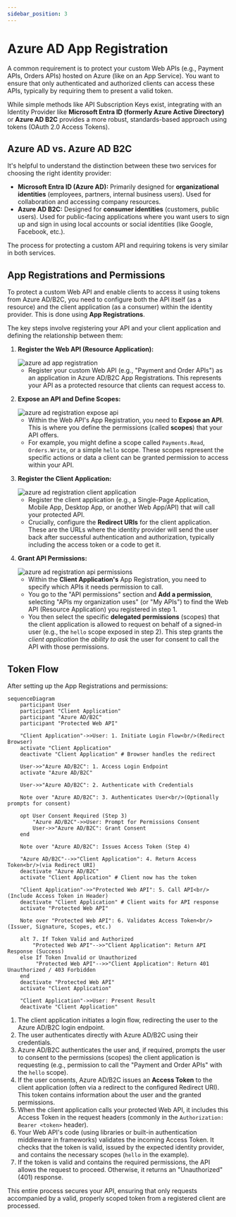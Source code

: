 ```yaml
---
sidebar_position: 3
---
```


# Azure AD App Registration

A common requirement is to protect your custom Web APIs (e.g., Payment APIs, Orders APIs) hosted on Azure (like on an App Service). You want to ensure that only authenticated and authorized clients can access these APIs, typically by requiring them to present a valid token.

While simple methods like API Subscription Keys exist, integrating with an Identity Provider like **Microsoft Entra ID (formerly Azure Active Directory)** or **Azure AD B2C** provides a more robust, standards-based approach using tokens (OAuth 2.0 Access Tokens).

## Azure AD vs. Azure AD B2C

It's helpful to understand the distinction between these two services for choosing the right identity provider:

*   **Microsoft Entra ID (Azure AD):** Primarily designed for **organizational identities** (employees, partners, internal business users). Used for collaboration and accessing company resources.
*   **Azure AD B2C:** Designed for **consumer identities** (customers, public users). Used for public-facing applications where you want users to sign up and sign in using local accounts or social identities (like Google, Facebook, etc.).

The process for protecting a custom API and requiring tokens is very similar in both services.

## App Registrations and Permissions

To protect a custom Web API and enable clients to access it using tokens from Azure AD/B2C, you need to configure both the API itself (as a resource) and the client application (as a consumer) within the identity provider. This is done using **App Registrations**.

The key steps involve registering your API and your client application and defining the relationship between them:

1.  **Register the Web API (Resource Application):**

    <div>
      <img src={require('@site/static/img/microsoft-identity-platform/azure-ad-app-registration.png').default} alt="azure ad app registration" />
    </div>
    
    *   Register your custom Web API (e.g., "Payment and Order APIs") as an application in Azure AD/B2C App Registrations. This represents your API as a protected resource that clients can request access to.

2.  **Expose an API and Define Scopes:**

    <div>
      <img src={require('@site/static/img/microsoft-identity-platform/azure-ad-app-registration-expose-api.png').default} alt="azure ad registration expose api" />
    </div>

    *   Within the Web API's App Registration, you need to **Expose an API**. This is where you define the permissions (called **scopes**) that your API offers.
    *   For example, you might define a scope called `Payments.Read`, `Orders.Write`, or a simple `hello` scope. These scopes represent the specific actions or data a client can be granted permission to access within your API.

3.  **Register the Client Application:**

    <div>
      <img src={require('@site/static/img/microsoft-identity-platform/azure-ad-app-registration-client-application.png').default} alt="azure ad registration client application" />
    </div>

    *   Register the client application (e.g., a Single-Page Application, Mobile App, Desktop App, or another Web App/API) that will call your protected API.
    *   Crucially, configure the **Redirect URIs** for the client application. These are the URLs where the identity provider will send the user back after successful authentication and authorization, typically including the access token or a code to get it.

4.  **Grant API Permissions:**

    <div>
      <img src={require('@site/static/img/microsoft-identity-platform/azure-add-app-registration-api-permissions.png').default} alt="azure ad registration api permissions" />
    </div>

    *   Within the **Client Application's** App Registration, you need to specify which APIs it needs permission to call.
    *   You go to the "API permissions" section and **Add a permission**, selecting "APIs my organization uses" (or "My APIs") to find the Web API (Resource Application) you registered in step 1.
    *   You then select the specific **delegated permissions** (scopes) that the client application is allowed to request on behalf of a signed-in user (e.g., the `hello` scope exposed in step 2). This step grants the *client application* the *ability to ask* the user for consent to call the API with those permissions.

## Token Flow

After setting up the App Registrations and permissions:

```mermaid
sequenceDiagram
    participant User
    participant "Client Application"
    participant "Azure AD/B2C"
    participant "Protected Web API"

    "Client Application"->>User: 1. Initiate Login Flow<br/>(Redirect Browser)
    activate "Client Application"
    deactivate "Client Application" # Browser handles the redirect

    User->>"Azure AD/B2C": 1. Access Login Endpoint
    activate "Azure AD/B2C"

    User->>"Azure AD/B2C": 2. Authenticate with Credentials

    Note over "Azure AD/B2C": 3. Authenticates User<br/>(Optionally prompts for consent)

    opt User Consent Required (Step 3)
        "Azure AD/B2C"->>User: Prompt for Permissions Consent
        User->>"Azure AD/B2C": Grant Consent
    end

    Note over "Azure AD/B2C": Issues Access Token (Step 4)

    "Azure AD/B2C"-->>"Client Application": 4. Return Access Token<br/>(via Redirect URI)
    deactivate "Azure AD/B2C"
    activate "Client Application" # Client now has the token

    "Client Application"->>"Protected Web API": 5. Call API<br/>(Include Access Token in Header)
    deactivate "Client Application" # Client waits for API response
    activate "Protected Web API"

    Note over "Protected Web API": 6. Validates Access Token<br/>(Issuer, Signature, Scopes, etc.)

    alt 7. If Token Valid and Authorized
        "Protected Web API"-->>"Client Application": Return API Response (Success)
    else If Token Invalid or Unauthorized
         "Protected Web API"-->>"Client Application": Return 401 Unauthorized / 403 Forbidden
    end
    deactivate "Protected Web API"
    activate "Client Application"

    "Client Application"->>User: Present Result
    deactivate "Client Application"
```

1.  The client application initiates a login flow, redirecting the user to the Azure AD/B2C login endpoint.
2.  The user authenticates directly with Azure AD/B2C using their credentials.
3.  Azure AD/B2C authenticates the user and, if required, prompts the user to consent to the permissions (scopes) the client application is requesting (e.g., permission to call the "Payment and Order APIs" with the `hello` scope).
4.  If the user consents, Azure AD/B2C issues an **Access Token** to the client application (often via a redirect to the configured Redirect URI). This token contains information about the user and the granted permissions.
5.  When the client application calls your protected Web API, it includes this Access Token in the request headers (commonly in the `Authorization: Bearer <token>` header).
6.  Your Web API's code (using libraries or built-in authentication middleware in frameworks) validates the incoming Access Token. It checks that the token is valid, issued by the expected identity provider, and contains the necessary scopes (`hello` in the example).
7.  If the token is valid and contains the required permissions, the API allows the request to proceed. Otherwise, it returns an "Unauthorized" (401) response.

This entire process secures your API, ensuring that only requests accompanied by a valid, properly scoped token from a registered client are processed.
